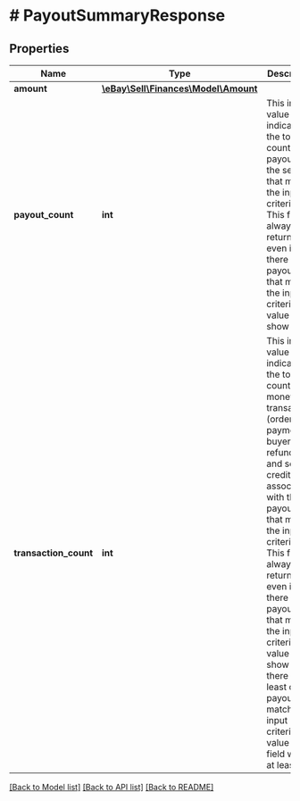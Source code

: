 # # PayoutSummaryResponse

## Properties

Name | Type | Description | Notes
------------ | ------------- | ------------- | -------------
**amount** | [**\eBay\Sell\Finances\Model\Amount**](Amount.md) |  | [optional]
**payout_count** | **int** | This integer value indicates the total count of payouts to the seller that match the input criteria. This field is always returned, even if there are no payouts that match the input criteria (its value will show 0). | [optional]
**transaction_count** | **int** | This integer value indicates the total count of monetary transactions (order payments, buyer refunds, and seller credits) associated with the payouts that match the input criteria. This field is always returned, even if there are no payouts that match the input criteria (its value will show 0). If there is at least one payout that matches the input criteria, the value in this field will be at least 1. | [optional]

[[Back to Model list]](../../README.md#models) [[Back to API list]](../../README.md#endpoints) [[Back to README]](../../README.md)

